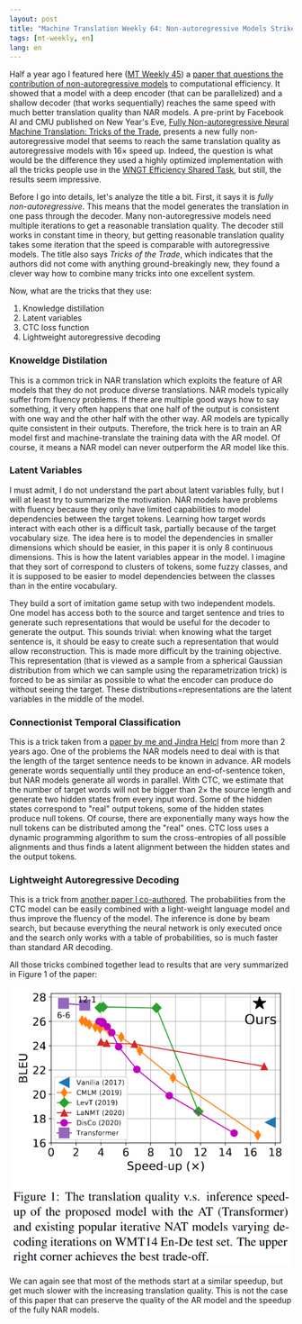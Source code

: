 ```yaml
---
layout: post
title: "Machine Translation Weekly 64: Non-autoregressive Models Strike Back"
tags: [mt-weekly, en]
lang: en
---
```


Half a year ago I featured here ([MT Weekly
45](/2020/06/26/Deep-Encoder-Shallow-Decoder.html)) a [paper that questions the
contribution of non-autoregressive models](https://arxiv.org/abs/2006.10369) to
computational efficiency. It showed that a model with a deep encoder (that can
be parallelized) and a shallow decoder (that works sequentially) reaches the
same speed with much better translation quality than NAR models. A pre-print by
Facebook AI and CMU published on New Year's Eve, [Fully Non-autoregressive
Neural Machine Translation: Tricks of the
Trade](https://arxiv.org/pdf/2012.15833.pdf), presents a new fully
non-autoregressive model that seems to reach the same translation quality as
autoregressive models with 16× speed up. Indeed, the question is what would be
the difference they used a highly optimized implementation with all the tricks
people use in the [WNGT Efficiency Shared
Task](https://sites.google.com/view/wngt20/efficiency-task), but still, the
results seem impressive.

Before I go into details, let's analyze the title a bit. First, it says it is
_fully non-autoregressive_. This means that the model generates the translation
in one pass through the decoder. Many non-autoregressive models need multiple
iterations to get a reasonable translation quality. The decoder still works in
constant time in theory, but getting reasonable translation quality takes some
iteration that the speed is comparable with autoregressive models. The title
also says _Tricks of the Trade_, which indicates that the authors did not come
with anything ground-breakingly new, they found a clever way how to combine
many tricks into one excellent system.

Now, what are the tricks that they use:

1. Knowledge distillation
2. Latent variables
3. CTC loss function
4. Lightweight autoregressive decoding

### Knoweldge Distilation

This is a common trick in NAR translation which exploits the feature of AR
models that they do not produce diverse translations. NAR models typically
suffer from fluency problems. If there are multiple good ways how to say
something, it very often happens that one half of the output is consistent with
one way and the other half with the other way. AR models are typically quite
consistent in their outputs. Therefore, the trick here is to train an AR model
first and machine-translate the training data with the AR model. Of course, it
means a NAR model can never outperform the AR model like this.

### Latent Variables

I must admit, I do not understand the part about latent variables fully, but I
will at least try to summarize the motivation. NAR models have problems with
fluency because they only have limited capabilities to model dependencies
between the target tokens. Learning how target words interact with each other
is a difficult task, partially because of the target vocabulary size. The idea
here is to model the dependencies in smaller dimensions which should be easier,
in this paper it is only 8 continuous dimensions. This is how the latent
variables appear in the model. I imagine that they sort of correspond to
clusters of tokens, some fuzzy classes, and it is supposed to be easier to
model dependencies between the classes than in the entire vocabulary.

They build a sort of imitation game setup with two independent models. One
model has access both to the source and target sentence and tries to generate
such representations that would be useful for the decoder to generate the
output. This sounds trivial: when knowing what the target sentence is, it
should be easy to create such a representation that would allow reconstruction.
This is made more difficult by the training objective. This representation
(that is viewed as a sample from a spherical Gaussian distribution from which
we can sample using the reparametrization trick) is forced to be as similar as
possible to what the encoder can produce do without seeing the target. These
distributions=representations are the latent variables in the middle of the
model.

### Connectionist Temporal Classification

This is a trick taken from a [paper by me and Jindra
Helcl](https://www.aclweb.org/anthology/D18-1336) from more than 2 years ago.
One of the problems the NAR models need to deal with is that the length of the
target sentence needs to be known in advance. AR models generate words
sequentially until they produce an end-of-sentence token, but NAR models
generate all words in parallel. With CTC, we estimate that the number of target
words will not be bigger than 2× the source length and generate two hidden
states from every input word. Some of the hidden states correspond to "real"
output tokens, some of the hidden states produce null tokens. Of course, there
are exponentially many ways how the null tokens can be distributed among the
"real" ones. CTC loss uses a dynamic programming algorithm to sum the
cross-entropies of all possible alignments and thus finds a latent alignment
between the hidden states and the output tokens.

### Lightweight Autoregressive Decoding

This is a trick from [another paper I
co-authored](https://arxiv.org/abs/2004.03227). The probabilities from the CTC
model can be easily combined with a light-weight language model and thus
improve the fluency of the model. The inference is done by beam search, but
because everything the neural network is only executed once and the search only
works with a table of probabilities, so is much faster than standard AR
decoding.

All those tricks combined together lead to results that are very summarized in
Figure 1 of the paper:

![BLEU vs speedup tradeoff.](/assets/facebook_nonautoregressive.png)

We can again see that most of the methods start at a similar speedup, but get
much slower with the increasing translation quality. This is not the case of
this paper that can preserve the quality of the AR model and the speedup of the
fully NAR models.
